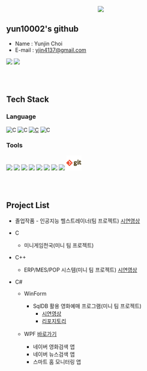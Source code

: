 <p align='center'>
  <a href="https://github.com/yun10002">
    <img src="https://capsule-render.vercel.app/api?type=waving&color=gradient&fontColor=FFFFFF&height=300&section=header&text=Study%20Repository&fontSize=50"/>
  </a>
</p>

## yun10002's github
- Name : Yunjin Choi
- E-mail : yjin4137@gmail.com
<img src="https://github-readme-stats.vercel.app/api?username=yun10002&theme=synthwave&show_icons=true"/>
<img src="https://github-readme-stats.vercel.app/api/top-langs/?username=yun10002&theme=synthwave&layout=compact"/>

<br><br>
## Tech Stack
<h3>Language</h3>
<p>
  <img alt="C" src="https://img.shields.io/badge/-C%20language-lightgrey?style=flat&logo=C&logoColor=white"/>
  <img alt="C" src="https://img.shields.io/badge/-C%2B%2B-blue?style=flat&logo=cplusplus&logoColor=white"/>
  <a href="https://github.com/yun10002/StudyWPF.git" target="_blank"><img alt="C" src="https://img.shields.io/badge/C%23-%23239120.svg?style=flat&logo=c-sharp&logoColor=white"/></a>
  <img alt="C" src="https://img.shields.io/badge/-Python-yellow.svg?style=flat&logo=python&logoColor=white"/>
</P>

<h3>Tools</h3>
<p align='left'>
    <img height="40" src="https://img.icons8.com/color/48/000000/visual-studio-2019.png">
    <img height="40" src="https://d1jnx9ba8s6j9r.cloudfront.net/blog/wp-content/uploads/2019/10/logo.png">
    <img height="40" src="https://taiwebs.com/upload/icons/vnc-connect-enterprise220-220.png">
    <img height="40" src="https://mosquitto.org/stickers/mosquitto-mono.png">
    <img height="40" src="https://img.icons8.com/fluent/48/000000/vmware-workstation-player.png">
    <img height="40" src="https://upload.wikimedia.org/wikipedia/commons/b/b6/PuTTY_icon_128px.png">
    <img height="40" src="https://img.icons8.com/color/48/000000/raspberry-pi.png">
    <img height="40" src="https://img.icons8.com/color/48/000000/linux.png">
    <img height="40" src="https://github.com/Pythunder/explore/blob/80688e429a7d4ef2fca1e82350fe8e3517d3494d/topics/git/git.png">
</p>

<br><br>
## Project List
- 졸업작품 - 인공지능 헬스트레이너(팀 프로젝트) [시연영상](https://youtu.be/icOzRfpwgtU)

- C
  - 미니게임천국(미니 팀 프로젝트)
- C++
  - ERP/MES/POP 시스템(미니 팀 프로젝트) [시연영상](https://www.youtube.com/watch?v=UH03ALuEVAQ)
- C#
  - WinForm 
    - SqlDB 활용 영화예매 프로그램(미니 팀 프로젝트) 
      - [시연영상](https://youtu.be/UQH7eHv1bzI)
      - [리포지토리](https://github.com/yun10002/moogabox)
      
  - WPF [바로가기](https://github.com/yun10002/StudyWpf/tree/main/portfolio)
    - 네이버 영화검색 앱
    - 네이버 뉴스검색 앱
    - 스마트 홈 모니터링 앱


<!--
**yun10002/yun10002** is a ✨ _special_ ✨ repository because its `README.md` (this file) appears on your GitHub profile.

Here are some ideas to get you started:

- 🔭 I’m currently working on ...
- 🌱 I’m currently learning ...
- 👯 I’m looking to collaborate on ...
- 🤔 I’m looking for help with ...
- 💬 Ask me about ...
- 📫 How to reach me: ...
- 😄 Pronouns: ...
- ⚡ Fun fact: ...
-->
